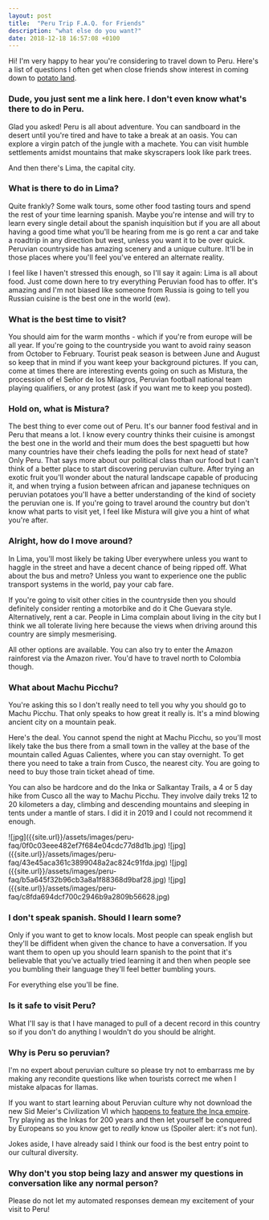 ```yaml
---
layout: post
title:  "Peru Trip F.A.Q. for Friends"
description: "what else do you want?"
date: 2018-12-18 16:57:08 +0100
---
```


Hi! I'm very happy to hear you're considering to travel down to Peru. Here's a list of questions I often get when close friends show interest in coming down to [potato land](https://www.livinginperu.com/opinion-piece-potatoland/).

### Dude, you just sent me a link here. I don't even know what's there to do in Peru.

Glad you asked! Peru is all about adventure. You can sandboard in the desert until you're tired and have to take a break at an oasis. You can explore a virgin patch of the jungle with a machete. You can visit humble settlements amidst mountains that make skyscrapers look like park trees.

And then there's Lima, the capital city.

### What is there to do in Lima?

Quite frankly? Some walk tours, some other food tasting tours and spend the rest of your time learning spanish. Maybe you're intense and will try to learn every single detail about the spanish inquisition but if you are all about having a good time what you'll be hearing from me is go rent a car and take a roadtrip in any direction but west, unless you want it to be over quick. Peruvian countryside has amazing scenery and a unique culture. It'll be in those places where you'll feel you've entered an alternate reality.

I feel like I haven't stressed this enough, so I'll say it again: Lima is all about food. Just come down here to try everything Peruvian food has to offer. It's amazing and I'm not biased like someone from Russia is going to tell you Russian cuisine is the best one in the world (ew).

### What is the best time to visit?

You should aim for the warm months - which if you're from europe will be all year. If you're going to the countryside you want to avoid rainy season from October to February. Tourist peak season is between June and August so keep that in mind if you want keep your background pictures. If you can, come at times there are interesting events going on such as Mistura, the procession of el Señor de los Milagros, Peruvian football national team playing qualifiers, or any protest (ask if you want me to keep you posted).

### Hold on, what is Mistura?

The best thing to ever come out of Peru. It's our banner food festival and in Peru that means a lot. I know every country thinks their cuisine is amongst the best one in the world and their mum does the best spaguetti but how many countries have their chefs leading the polls for next head of state? Only Peru. That says more about our political class than our food but I can't think of a better place to start discovering peruvian culture. After trying an exotic fruit you'll wonder about the natural landscape capable of producing it, and when trying a fusion between african and japanese techniques on peruvian potatoes you'll have a better understanding of the kind of society the peruvian one is. If you're going to travel around the country but don't know what parts to visit yet, I feel like Mistura will give you a hint of what you're after.

### Alright, how do I move around?

In Lima, you'll most likely be taking Uber everywhere unless you want to haggle in the street and have a decent chance of being ripped off. What about the bus and metro? Unless you want to experience one the public transport systems in the world, pay your cab fare.

If you're going to visit other cities in the countryside then you should definitely consider renting a motorbike and do it Che Guevara style. Alternatively, rent a car. People in Lima complain about living in the city but I think we all tolerate living here because the views when driving around this country are simply mesmerising. 

All other options are available. You can also try to enter the Amazon rainforest via the Amazon river. You'd have to travel north to Colombia though.

### What about Machu Picchu?

You're asking this so I don't really need to tell you why you should go to Machu Picchu. That only speaks to how great it really is. It's a mind blowing ancient city on a mountain peak.

Here's the deal. You cannot spend the night at Machu Picchu, so you'll most likely take the bus there from a small town in the valley at the base of the mountain called Aguas Calientes, where you can stay overnight. To get there you need to take a train from Cusco, the nearest city. You are going to need to buy those train ticket ahead of time. 

You can also be hardcore and do the Inka or Salkantay Trails, a 4 or 5 day hike from Cusco all the way to Machu Picchu. They involve daily treks 12 to 20 kilometers a day, climbing and descending mountains and sleeping in tents under a mantle of stars. I did it in 2019 and I could not recommend it enough.

<div>
![jpg]({{site.url}}/assets/images/peru-faq/0f0c03eee482ef7f684e04cdc77d8d1b.jpg)
![jpg]({{site.url}}/assets/images/peru-faq/43e45aca361c3899048a2ac824c91fda.jpg)
![jpg]({{site.url}}/assets/images/peru-faq/b5a645f32b96cb3a8a1f88368d9baf28.jpg)
![jpg]({{site.url}}/assets/images/peru-faq/c8fda694dcf700c2946b9a2809b56628.jpg)
</div>

### I don't speak spanish. Should I learn some?

Only if you want to get to know locals. Most people can speak english but they'll be diffident when given the chance to have a conversation. If you want them to open up you should learn spanish to the point that it's believable that you've actually tried learning it and then when people see you bumbling their language they'll feel better bumbling yours.

For everything else you'll be fine.

### Is it safe to visit Peru?

What I'll say is that I have managed to pull of a decent record in this country so if you don't do anything I wouldn't do you should be alright.

### Why is Peru so peruvian?

I'm no expert about peruvian culture so please try not to embarrass me by making any recondite questions like when tourists correct me when I mistake alpacas for llamas.

If you want to start learning about Peruvian culture why not download the new Sid Meier's Civilization VI which [happens to feature the Inca empire](https://www.youtube.com/watch?v=exGFiectofk). Try playing as the Inkas for 200 years and then let yourself be conquered by Europeans so you know get to _really_ know us (Spoiler alert: it's not fun).

Jokes aside, I have already said I think our food is the best entry point to our cultural diversity.

### Why don't you stop being lazy and answer my questions in conversation like any normal person?

Please do not let my automated responses demean my excitement of your visit to Peru!

